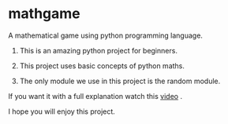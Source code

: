 # mathgame
A mathematical game using python programming language.

1. This is an amazing python project for beginners.

2. This project uses basic concepts of python maths.

3. The only module we use in this project is the random module.

If you want it with a full explanation watch this [video](https://youtu.be/VBpzYkk7kTw) .

I hope you will enjoy this project.
